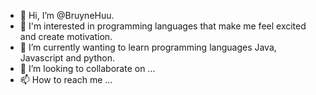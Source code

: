 - 👋 Hi, I’m @BruyneHuu.
- 👀 I'm interested in programming languages that make me feel excited and create motivation.
- 🌱 I’m currently wanting to learn programming languages Java, Javascript and python.
- 💞️ I’m looking to collaborate on ...
- 📫 How to reach me ...

<!---
BruyneHuu/BruyneHuu is a ✨ special ✨ repository because its `README.md` (this file) appears on your GitHub profile.
You can click the Preview link to take a look at your changes.
--->
